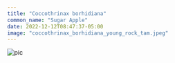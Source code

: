 ```yaml
---
title: "Coccothrinax borhidiana"
common_name: "Sugar Apple"
date: 2022-12-12T08:47:37-05:00
image: "coccothrinax_borhidiana_young_rock_tam.jpeg"
---
```


![pic](coccothrinax_borhidiana_young_sand_tam.jpeg)